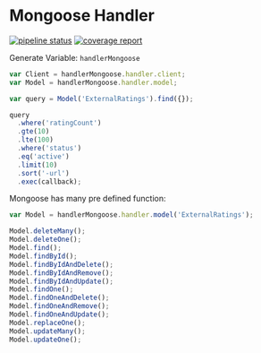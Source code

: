 # Mongoose Handler

[![pipeline status](https://git.service.provenexpert.com/modules/handler-mongoose/badges/master/pipeline.svg)](https://git.service.provenexpert.com/modules/handler-mongoose/commits/master)
[![coverage report](https://git.service.provenexpert.com/modules/handler-mongoose/badges/master/coverage.svg)](https://git.service.provenexpert.com/modules/handler-mongoose/commits/master)

Generate Variable: `handlerMongoose`

```javascript
var Client = handlerMongoose.handler.client;
var Model = handlerMongoose.handler.model;

var query = Model('ExternalRatings').find({});

query
  .where('ratingCount')
  .gte(10)
  .lte(100)
  .where('status')
  .eq('active')
  .limit(10)
  .sort('-url')
  .exec(callback);
```

Mongoose has many pre defined function:

```javascript
var Model = handlerMongoose.handler.model('ExternalRatings');

Model.deleteMany();
Model.deleteOne();
Model.find();
Model.findById();
Model.findByIdAndDelete();
Model.findByIdAndRemove();
Model.findByIdAndUpdate();
Model.findOne();
Model.findOneAndDelete();
Model.findOneAndRemove();
Model.findOneAndUpdate();
Model.replaceOne();
Model.updateMany();
Model.updateOne();
```
